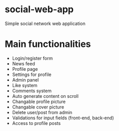 # social-web-app
Simple social network web application

# Main functionalities
  - Login/register form
  - News feed
  - Profile page
  - Settings for profile
  - Admin panel
  - Like system
  - Comments system
  - Auto generate content on scroll
  - Changable profile picture
  - Changable cover picture
  - Delete user/post from admin
  - Validations for input fields (front-end, back-end)
  - Access to profile posts
